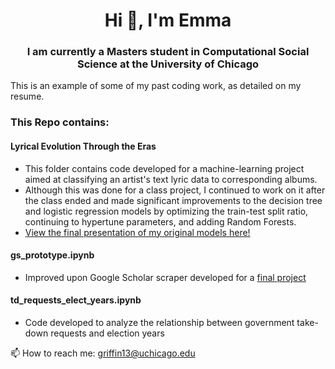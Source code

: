 <h1 align="center">Hi 👋, I'm Emma</h1>
<h3 align="center">I am currently a Masters student in Computational Social Science at the University of Chicago</h3>
This is an example of some of my past coding work, as detailed on my resume.

### This Repo contains:
#### Lyrical Evolution Through the Eras
- This folder contains code developed for a machine-learning project aimed at classifying an artist's text lyric data to corresponding albums.
- Although this was done for a class project, I continued to work on it after the class ended and made significant improvements to the decision tree and logistic regression models by optimizing the train-test split ratio, continuing to hypertune parameters, and adding Random Forests.
- [View the final presentation of my original models here!](https://drive.google.com/file/d/1fPmn6hGo1cZZg9i0ix8f2uSX2BnSArHA/view)

#### gs_prototype.ipynb
- Improved upon Google Scholar scraper developed for a [final project](https://github.com/macs30122-winter24/final-project-aepy)

#### td_requests_elect_years.ipynb 
- Code developed to analyze the relationship between government take-down requests and election years

📫 How to reach me: griffin13@uchicago.edu
